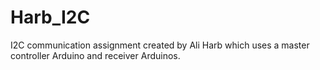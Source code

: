 # Harb_I2C
 I2C communication assignment created by Ali Harb which uses a master controller Arduino and receiver Arduinos.
